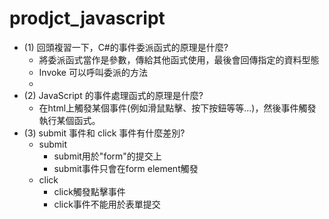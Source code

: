# prodjct_javascript

- (1) 回頭複習一下，C#的事件委派函式的原理是什麼?
  - 將委派函式當作是參數，傳給其他函式使用，最後會回傳指定的資料型態
  - Invoke 可以呼叫委派的方法
  - 
- (2) JavaScript 的事件處理函式的原理是什麼?
  - 在html上觸發某個事件(例如滑鼠點擊、按下按鈕等等...)，然後事件觸發執行某個函式。
- (3) submit 事件和 click 事件有什麼差別?
  - submit
    - submit用於"form"的提交上
    - submit事件只會在form element觸發
  - click
    - click觸發點擊事件
    - click事件不能用於表單提交
